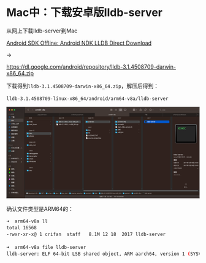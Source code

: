 # Mac中：下载安卓版lldb-server

从网上下载lldb-server到Mac

[Android SDK Offline: Android NDK LLDB Direct Download](https://androidsdkoffline.blogspot.com/p/android-ndk-lldb-direct-download.html)

->

https://dl.google.com/android/repository/lldb-3.1.4508709-darwin-x86_64.zip

下载得到`lldb-3.1.4508709-darwin-x86_64.zip`，解压后得到：

`lldb-3.1.4508709-linux-x86_64/android/arm64-v8a/lldb-server`

![android_lldb_server](../assets/img/android_lldb_server.png)

确认文件类型是ARM64的：

```bash
➜  arm64-v8a ll
total 16568
-rwxr-xr-x@ 1 crifan  staff   8.1M 12 18  2017 lldb-server

➜  arm64-v8a file lldb-server
lldb-server: ELF 64-bit LSB shared object, ARM aarch64, version 1 (SYSV), dynamically linked, interpreter /system/bin/linker64, BuildID[sha1]=16479c73b494c432c5f171db2bb68f29e033f157, stripped
```
